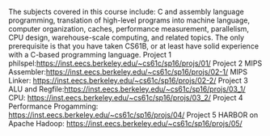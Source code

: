 The subjects covered in this course include: C and assembly language programming, translation of high-level programs into machine language, computer organization, caches, performance measurement, parallelism, CPU design, warehouse-scale computing, and related topics. The only prerequisite is that you have taken CS61B, or at least have solid experience with a C-based programming language.
Project 1 philspel:https://inst.eecs.berkeley.edu/~cs61c/sp16/projs/01/
Project 2 MIPS Assembler:https://inst.eecs.berkeley.edu/~cs61c/sp16/projs/02-1/
MIPS Linker: https://inst.eecs.berkeley.edu/~cs61c/sp16/projs/02-2/
Project 3 ALU and Regfile:https://inst.eecs.berkeley.edu/~cs61c/sp16/projs/03_1/
CPU: https://inst.eecs.berkeley.edu/~cs61c/sp16/projs/03_2/
Project 4 Performance Progamming: https://inst.eecs.berkeley.edu/~cs61c/sp16/projs/04/
Project 5 HARBOR on Apache Hadoop: https://inst.eecs.berkeley.edu/~cs61c/sp16/projs/05/


